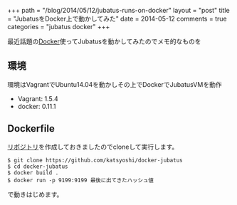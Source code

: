 +++
path = "/blog/2014/05/12/jubatus-runs-on-docker"
layout = "post"
title = "JubatusをDocker上で動かしてみた"
date = 2014-05-12
comments = true
categories = "jubatus docker"
+++

最近話題の[Docker](https://www.docker.io/)使ってJubatusを動かしてみたのでメモ的なものを

## 環境
環境はVagrantでUbuntu14.04を動かしその上でDockerでJubatusVMを動作

- Vagrant: 1.5.4
- docker: 0.11.1

## Dockerfile

[リポジトリ](https://github.com/katsyoshi/docker-jubatus)を作成しておきましたのでcloneして実行します。

```
$ git clone https://github.com/katsyoshi/docker-jubatus
$ cd docker-jubatus
$ docker build .
$ docker run -p 9199:9199 最後に出てきたハッシュ値
```

で動きはじめます。
